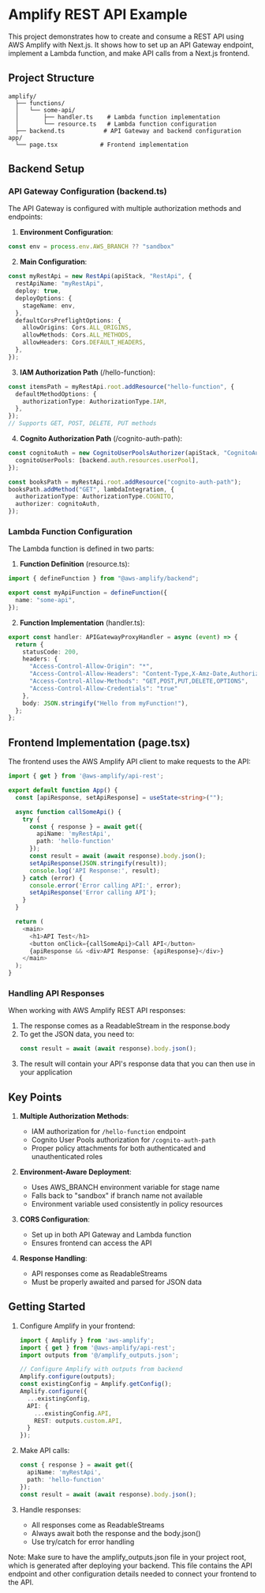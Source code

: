 # Amplify REST API Example

This project demonstrates how to create and consume a REST API using AWS Amplify with Next.js. It shows how to set up an API Gateway endpoint, implement a Lambda function, and make API calls from a Next.js frontend.

## Project Structure

```
amplify/
  ├── functions/
  │   └── some-api/
  │       ├── handler.ts    # Lambda function implementation
  │       └── resource.ts   # Lambda function configuration
  ├── backend.ts           # API Gateway and backend configuration
app/
  └── page.tsx            # Frontend implementation
```

## Backend Setup

### API Gateway Configuration (backend.ts)

The API Gateway is configured with multiple authorization methods and endpoints:

1. **Environment Configuration**:
```typescript
const env = process.env.AWS_BRANCH ?? "sandbox"
```

2. **Main Configuration**:
```typescript
const myRestApi = new RestApi(apiStack, "RestApi", {
  restApiName: "myRestApi",
  deploy: true,
  deployOptions: {
    stageName: env,
  },
  defaultCorsPreflightOptions: {
    allowOrigins: Cors.ALL_ORIGINS,
    allowMethods: Cors.ALL_METHODS,
    allowHeaders: Cors.DEFAULT_HEADERS,
  },
});
```

3. **IAM Authorization Path** (/hello-function):
```typescript
const itemsPath = myRestApi.root.addResource("hello-function", {
  defaultMethodOptions: {
    authorizationType: AuthorizationType.IAM,
  },
});
// Supports GET, POST, DELETE, PUT methods
```

4. **Cognito Authorization Path** (/cognito-auth-path):
```typescript
const cognitoAuth = new CognitoUserPoolsAuthorizer(apiStack, "CognitoAuth", {
  cognitoUserPools: [backend.auth.resources.userPool],
});

const booksPath = myRestApi.root.addResource("cognito-auth-path");
booksPath.addMethod("GET", lambdaIntegration, {
  authorizationType: AuthorizationType.COGNITO,
  authorizer: cognitoAuth,
});
```

### Lambda Function Configuration

The Lambda function is defined in two parts:

1. **Function Definition** (resource.ts):
```typescript
import { defineFunction } from "@aws-amplify/backend";

export const myApiFunction = defineFunction({
  name: "some-api",
});
```

2. **Function Implementation** (handler.ts):
```typescript
export const handler: APIGatewayProxyHandler = async (event) => {
  return {
    statusCode: 200,
    headers: {
      "Access-Control-Allow-Origin": "*",
      "Access-Control-Allow-Headers": "Content-Type,X-Amz-Date,Authorization,X-Api-Key,X-Amz-Security-Token",
      "Access-Control-Allow-Methods": "GET,POST,PUT,DELETE,OPTIONS",
      "Access-Control-Allow-Credentials": "true"
    },
    body: JSON.stringify("Hello from myFunction!"),
  };
};
```

## Frontend Implementation (page.tsx)

The frontend uses the AWS Amplify API client to make requests to the API:

```typescript
import { get } from '@aws-amplify/api-rest';

export default function App() {
  const [apiResponse, setApiResponse] = useState<string>("");

  async function callSomeApi() {
    try {
      const { response } = await get({ 
        apiName: 'myRestApi',
        path: 'hello-function'
      });
      const result = await (await response).body.json();
      setApiResponse(JSON.stringify(result));
      console.log('API Response:', result);
    } catch (error) {
      console.error('Error calling API:', error);
      setApiResponse('Error calling API');
    }
  }

  return (
    <main>
      <h1>API Test</h1>
      <button onClick={callSomeApi}>Call API</button>
      {apiResponse && <div>API Response: {apiResponse}</div>}
    </main>
  );
}
```

### Handling API Responses

When working with AWS Amplify REST API responses:

1. The response comes as a ReadableStream in the response.body
2. To get the JSON data, you need to:
   ```typescript
   const result = await (await response).body.json();
   ```
3. The result will contain your API's response data that you can then use in your application

## Key Points

1. **Multiple Authorization Methods**: 
   - IAM authorization for `/hello-function` endpoint
   - Cognito User Pools authorization for `/cognito-auth-path`
   - Proper policy attachments for both authenticated and unauthenticated roles

2. **Environment-Aware Deployment**:
   - Uses AWS_BRANCH environment variable for stage name
   - Falls back to "sandbox" if branch name not available
   - Environment variable used consistently in policy resources

3. **CORS Configuration**: 
   - Set up in both API Gateway and Lambda function
   - Ensures frontend can access the API

4. **Response Handling**:
   - API responses come as ReadableStreams
   - Must be properly awaited and parsed for JSON data

## Getting Started

1. Configure Amplify in your frontend:
   ```typescript
   import { Amplify } from 'aws-amplify';
   import { get } from '@aws-amplify/api-rest';
   import outputs from '@/amplify_outputs.json';
   
   // Configure Amplify with outputs from backend
   Amplify.configure(outputs);
   const existingConfig = Amplify.getConfig();
   Amplify.configure({
     ...existingConfig,
     API: {
       ...existingConfig.API,
       REST: outputs.custom.API,
     }
   });
   ```

2. Make API calls:
   ```typescript
   const { response } = await get({ 
     apiName: 'myRestApi',
     path: 'hello-function'
   });
   const result = await (await response).body.json();
   ```

3. Handle responses:
   - All responses come as ReadableStreams
   - Always await both the response and the body.json()
   - Use try/catch for error handling

Note: Make sure to have the amplify_outputs.json file in your project root, which is generated after deploying your backend. This file contains the API endpoint and other configuration details needed to connect your frontend to the API.
